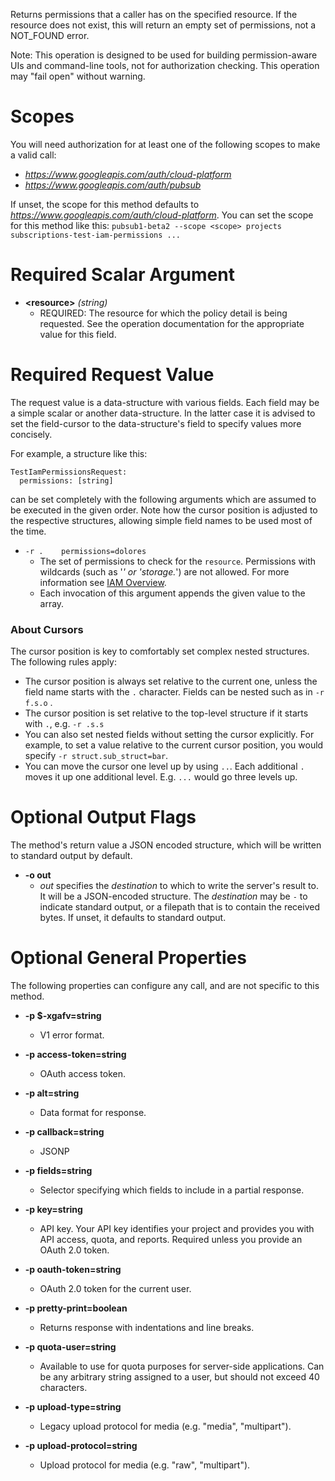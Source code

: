 Returns permissions that a caller has on the specified resource.
If the resource does not exist, this will return an empty set of
permissions, not a NOT_FOUND error.

Note: This operation is designed to be used for building permission-aware
UIs and command-line tools, not for authorization checking. This operation
may &#34;fail open&#34; without warning.
# Scopes

You will need authorization for at least one of the following scopes to make a valid call:

* *https://www.googleapis.com/auth/cloud-platform*
* *https://www.googleapis.com/auth/pubsub*

If unset, the scope for this method defaults to *https://www.googleapis.com/auth/cloud-platform*.
You can set the scope for this method like this: `pubsub1-beta2 --scope <scope> projects subscriptions-test-iam-permissions ...`
# Required Scalar Argument
* **&lt;resource&gt;** *(string)*
    - REQUIRED: The resource for which the policy detail is being requested.
        See the operation documentation for the appropriate value for this field.
# Required Request Value

The request value is a data-structure with various fields. Each field may be a simple scalar or another data-structure.
In the latter case it is advised to set the field-cursor to the data-structure's field to specify values more concisely.

For example, a structure like this:
```
TestIamPermissionsRequest:
  permissions: [string]

```

can be set completely with the following arguments which are assumed to be executed in the given order. Note how the cursor position is adjusted to the respective structures, allowing simple field names to be used most of the time.

* `-r .    permissions=dolores`
    - The set of permissions to check for the `resource`. Permissions with
        wildcards (such as &#39;*&#39; or &#39;storage.*&#39;) are not allowed. For more
        information see
        [IAM Overview](https://cloud.google.com/iam/docs/overview#permissions).
    - Each invocation of this argument appends the given value to the array.


### About Cursors

The cursor position is key to comfortably set complex nested structures. The following rules apply:

* The cursor position is always set relative to the current one, unless the field name starts with the `.` character. Fields can be nested such as in `-r f.s.o` .
* The cursor position is set relative to the top-level structure if it starts with `.`, e.g. `-r .s.s`
* You can also set nested fields without setting the cursor explicitly. For example, to set a value relative to the current cursor position, you would specify `-r struct.sub_struct=bar`.
* You can move the cursor one level up by using `..`. Each additional `.` moves it up one additional level. E.g. `...` would go three levels up.


# Optional Output Flags

The method's return value a JSON encoded structure, which will be written to standard output by default.

* **-o out**
    - *out* specifies the *destination* to which to write the server's result to.
      It will be a JSON-encoded structure.
      The *destination* may be `-` to indicate standard output, or a filepath that is to contain the received bytes.
      If unset, it defaults to standard output.
# Optional General Properties

The following properties can configure any call, and are not specific to this method.

* **-p $-xgafv=string**
    - V1 error format.

* **-p access-token=string**
    - OAuth access token.

* **-p alt=string**
    - Data format for response.

* **-p callback=string**
    - JSONP

* **-p fields=string**
    - Selector specifying which fields to include in a partial response.

* **-p key=string**
    - API key. Your API key identifies your project and provides you with API access, quota, and reports. Required unless you provide an OAuth 2.0 token.

* **-p oauth-token=string**
    - OAuth 2.0 token for the current user.

* **-p pretty-print=boolean**
    - Returns response with indentations and line breaks.

* **-p quota-user=string**
    - Available to use for quota purposes for server-side applications. Can be any arbitrary string assigned to a user, but should not exceed 40 characters.

* **-p upload-type=string**
    - Legacy upload protocol for media (e.g. &#34;media&#34;, &#34;multipart&#34;).

* **-p upload-protocol=string**
    - Upload protocol for media (e.g. &#34;raw&#34;, &#34;multipart&#34;).
